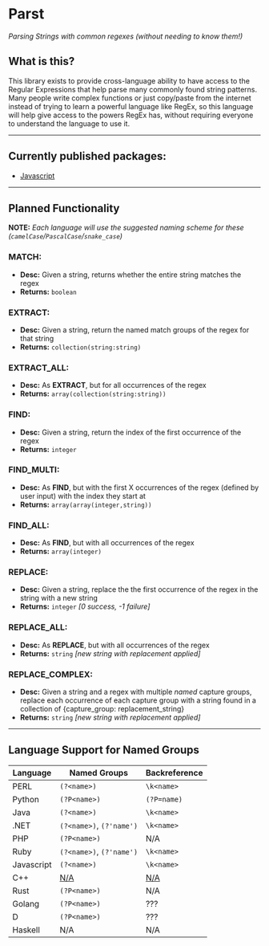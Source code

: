 # Parst
_Parsing Strings with common regexes (without needing to know them!)_

## What is this?
This library exists to provide cross-language ability to have access to the Regular Expressions that help
parse many commonly found string patterns.  Many people write complex functions or just copy/paste from the internet
instead of trying to learn a powerful language like RegEx, so this language will help give access to the powers
RegEx has, without requiring everyone to understand the language to use it.

---

## Currently published packages:
* [Javascript]()

---

## Planned Functionality
**NOTE:** _Each language will use the suggested naming scheme for these (`camelCase`/`PascalCase`/`snake_case`)_

### MATCH:
* **Desc:** Given a string, returns whether the entire string matches the regex
* **Returns:** `boolean`

### EXTRACT:
* **Desc:** Given a string, return the named match groups of the regex for that string
* **Returns:** `collection(string:string)`

### EXTRACT_ALL:
* **Desc:** As **EXTRACT**, but for all occurrences of the regex
* **Returns:** `array(collection(string:string))`

### FIND:
* **Desc:** Given a string, return the index of the first occurrence of the regex
* **Returns:** `integer`

### FIND_MULTI:
* **Desc:** As **FIND**, but with the first X occurrences of the regex (defined by user input) with the index they start at
* **Returns:** `array(array(integer,string))`

### FIND_ALL:
* **Desc:** As **FIND**, but with all occurrences of the regex
* **Returns:** `array(integer)`

### REPLACE:
* **Desc:** Given a string, replace the the first occurrence of the regex in the string with a new string
* **Returns:** `integer` _[0 success, -1 failure]_

### REPLACE_ALL:
* **Desc:** As **REPLACE**, but with all occurrences of the regex
* **Returns:** `string` _[new string with replacement applied]_

### REPLACE_COMPLEX:
* **Desc:** Given a string and a regex with multiple _named_ capture groups, replace each occurrence of each capture group with a string found in a collection of {capture_group: replacement_string}
* **Returns:** `string` _[new string with replacement applied]_

---

## Language Support for Named Groups

|  Language  |       Named Groups       | Backreference |
|------------|--------------------------|---------------|
| PERL       | `(?<name>)`              | `\k<name>`    |
| Python     | `(?P<name>)`             | `(?P=name)`   |
| Java       | `(?<name>)`              | `\k<name>`    |
| .NET       | `(?<name>)`, `(?'name')` | `\k<name>`    |
| PHP        | `(?P<name>)`             | N/A           |
| Ruby       | `(?<name>)`, `(?'name')` | `\k<name>`    |
| Javascript | `(?<name>)`              | `\k<name>`    |
| C++        | [N/A](https://github.com/tc39/proposal-regexp-named-groups)                     | [N/A](https://github.com/tc39/proposal-regexp-named-groups)           |
| Rust       | `(?P<name>)`             | N/A           |
| Golang     | `(?P<name>)`             | ???           |
| D          | `(?P<name>)`             | ???           |
| Haskell    | N/A                      | N/A           |
